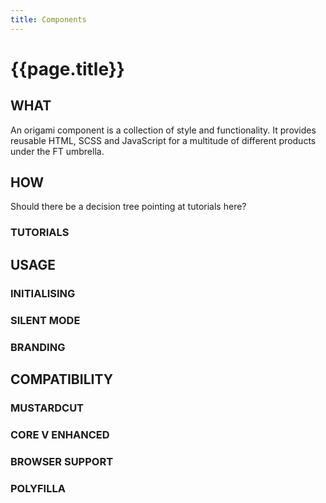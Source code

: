 ```yaml
---
title: Components
---
```


# {{page.title}}

## WHAT
An origami component is a collection of style and functionality. It provides reusable HTML, SCSS and JavaScript for a multitude of different products under the FT umbrella.
 
## HOW

Should there be a decision tree pointing at tutorials here?
### TUTORIALS


## USAGE
### INITIALISING
### SILENT MODE
### BRANDING

## COMPATIBILITY
### MUSTARDCUT
### CORE V ENHANCED
### BROWSER SUPPORT
### POLYFILLA
